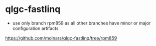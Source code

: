 # qlgc-fastlinq
- use only branch rpm859 as all other branches have minor or major configuration artifacts

https://github.com/molnars/qlgc-fastlinq/tree/rpm859
